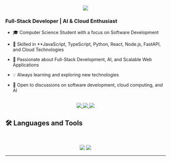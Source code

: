 

<h1 align="center">
  <img src="https://readme-typing-svg.herokuapp.com/?font=Inter&size=48&center=true&vCenter=true&width=500&height=70&color=4493F8&duration=4000&lines=Hi+There!+👋;+I'm+Bereket+Tesfaye!;" />
</h1>


### Full-Stack Developer | AI & Cloud Enthusiast
- 🎓 Computer Science Student with a focus on Software Development

- 🚀 Skilled in **JavaScript, TypeScript, Python, React, Node.js, FastAPI, and Cloud Technologies

- 🤖 Passionate about Full-Stack Development, AI, and Scalable Web Applications

- 💡 Always learning and exploring new technologies

- 💬 Open to discussions on software development, cloud computing, and AI
<br>
<div align="center">
  <a href="mailto:berekettesfaye7909@gmail.com">
    <img src="https://img.shields.io/badge/Gmail-333333?style=for-the-badge&logo=gmail&logoColor=red" />
  </a>
  <a href="https://www.linkedin.com/in/bereket-tesfaye-a71a202a5/" target="_blank">
    <img src="https://img.shields.io/badge/LinkedIn-0077B5?style=for-the-badge&logo=linkedin&logoColor=white" />
  </a>
  <a href="https://www.instagram.com/bek__tesfish/#" target="_blank">
    <img src="https://img.shields.io/badge/Instagram-000000?style=for-the-badge&logo=instagram&logoColor=golden" />
  </a>
</div>

## 🛠️ Languages and Tools

<br/>

<p align="center">
  <img src="https://skillicons.dev/icons?i=java,spring,ts,nodejs,react,nextjs,mongodb,postgres,python,tensorflow" />
  <img src="https://skillicons.dev/icons?i=html,css,tailwind,js,git,postman,figma" />
</p>

<hr/>



<br>



